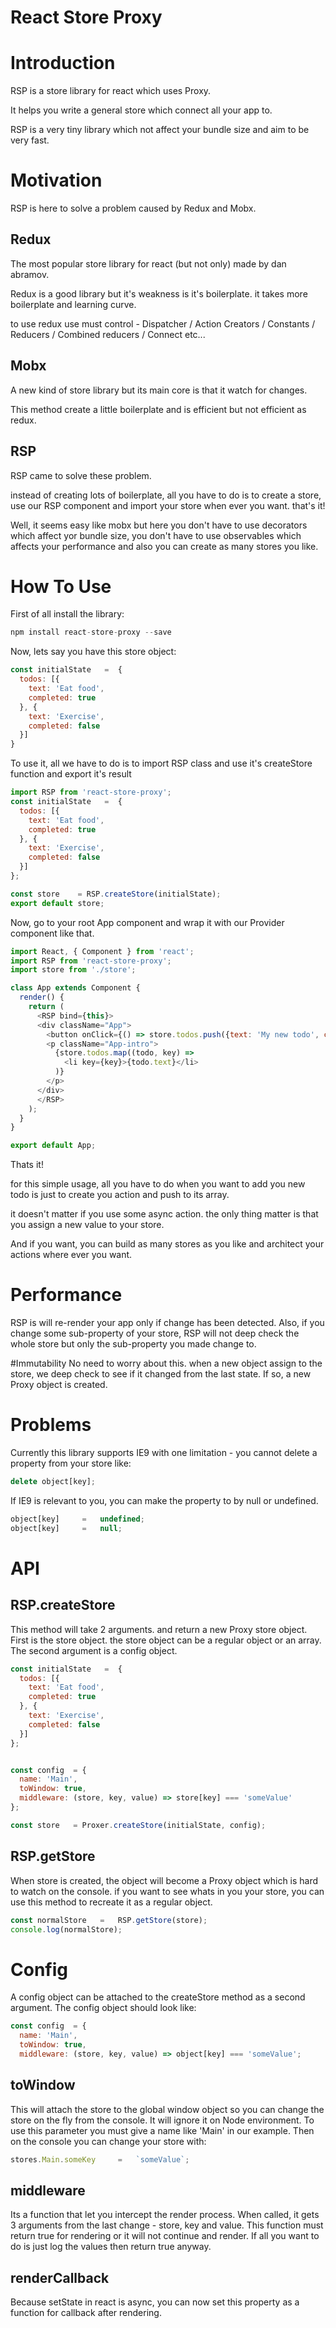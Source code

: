 # React Store Proxy

# Introduction
RSP is a store library for react which uses Proxy.

It helps you write a general store which connect all your app to.

RSP is a very tiny library which not affect your bundle size and aim to be very fast.

# Motivation
RSP is here to solve a problem caused by Redux and Mobx.

## Redux
The most popular store library for react (but not only) made by dan abramov.

Redux is a good library but it's weakness is it's boilerplate. it takes more boilerplate and learning curve.

to use redux use must control - Dispatcher / Action Creators / Constants / Reducers / Combined reducers / Connect etc...

## Mobx
A new kind of store library but its main core is that it watch for changes.

This method create a little boilerplate and is efficient but not efficient as redux.

## RSP
RSP came to solve these problem.

instead of creating lots of boilerplate, all you have to do is to create a store, use our RSP component and import your store when ever you want. that's it!

Well, it seems easy like mobx but here you don't have to use decorators which affect yor bundle size, you don't have to use observables which affects your performance and also you can create as many stores you like.

# How To Use
First of all install the library:

```javascript
npm install react-store-proxy --save
```

Now, lets say you have this store object:

```javascript
const initialState   =  {
  todos: [{
    text: 'Eat food',
    completed: true
  }, {
    text: 'Exercise',
    completed: false
  }]
}
```
To use it, all we have to do is to import RSP class and use it's createStore function and export it's result

```javascript
import RSP from 'react-store-proxy';
const initialState   =  {
  todos: [{
    text: 'Eat food',
    completed: true
  }, {
    text: 'Exercise',
    completed: false
  }]
};

const store    = RSP.createStore(initialState);
export default store;
```
Now, go to your root App component and wrap it with our Provider component like that.

```javascript
import React, { Component } from 'react';
import RSP from 'react-store-proxy';
import store from './store';

class App extends Component {
  render() {
    return (
      <RSP bind={this}>
      <div className="App">
        <button onClick={() => store.todos.push({text: 'My new todo', completed: false})}>click here</button>
        <p className="App-intro">
          {store.todos.map((todo, key) =>
            <li key={key}>{todo.text}</li>
          )}
        </p>
      </div>
      </RSP>
    );
  }
}

export default App;
```

Thats it!

for this simple usage, all you have to do when you want to add you new todo is just to create you action and push to its array.

it doesn't matter if you use some async action. the only thing matter is that you assign a new value to your store.

And if you want, you can build as many stores as you like and architect your actions where ever you want.

# Performance
RSP is will re-render your app only if change has been detected.
Also, if you change some sub-property of your store, RSP will not deep check the whole store but only the sub-property you made change to.

#Immutability
No need to worry about this. when a new object assign to the store, we deep check to see if it changed from the last state.
If so, a new Proxy object is created.

# Problems
Currently this library supports IE9 with one limitation - you cannot delete a property from your store like:

```javascript
delete object[key];
```

If IE9 is relevant to you, you can make the property to by null or undefined.

```javascript
object[key]     =   undefined;
object[key]     =   null;
```

# API
## RSP.createStore
This method will take 2 arguments. and return a new Proxy store object.
First is the store object. the store object can be a regular object or an array.
The second argument is a config object.
```javascript
const initialState   =  {
  todos: [{
    text: 'Eat food',
    completed: true
  }, {
    text: 'Exercise',
    completed: false
  }]
};


const config  = {
  name: 'Main',
  toWindow: true,
  middleware: (store, key, value) => store[key] === 'someValue'
};

const store   = Proxer.createStore(initialState, config);
```

## RSP.getStore
When store is created, the object will become a Proxy object which is hard to watch on the console.
if you want to see whats in you your store, you can use this method to recreate it as a regular object.
```javascript
const normalStore   =   RSP.getStore(store);
console.log(normalStore);
```

# Config
A config object can be attached to the createStore method as a second argument.
The config object should look like:
```javascript
const config  = {
  name: 'Main',
  toWindow: true,
  middleware: (store, key, value) => object[key] === 'someValue';
```

## toWindow
This will attach the store to the global window object so you can change the store on the fly from the console.
It will ignore it on Node environment.
To use this parameter you must give a name like 'Main' in our example.
Then on the console you can change your store with:
```javascript
stores.Main.someKey     =   `someValue`;
```

## middleware
Its a function that let you intercept the render process.
When called, it gets 3 arguments from the last change - store, key and value.
This function must return true for rendering or it will not continue and render.
If all you want to do is just log the values then return true anyway.

## renderCallback
Because setState in react is async, you can now set this property as a function for callback after rendering.